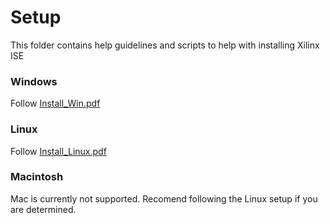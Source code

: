 Setup
=====
This folder contains help guidelines and scripts to help with installing Xilinx ISE

### Windows

Follow [Install_Win.pdf](Install_Win.pdf)

### Linux

Follow [Install_Linux.pdf](Install_Linux.pdf)

### Macintosh

Mac is currently not supported.
Recomend following the Linux setup if you are determined.

